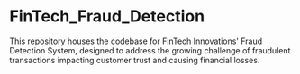 # FinTech_Fraud_Detection
This repository houses the codebase for FinTech Innovations' Fraud Detection System, designed to address the growing challenge of fraudulent transactions impacting customer trust and causing financial losses.
